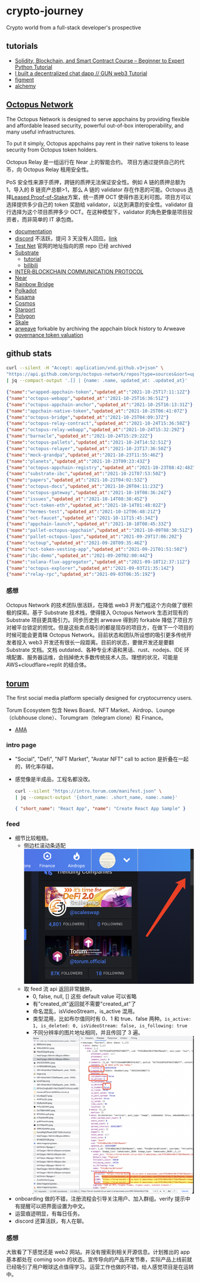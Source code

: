 # crypto-journey

Crypto world from a full-stack developer's prospective

## tutorials

- [Solidity, Blockchain, and Smart Contract Course – Beginner to Expert Python Tutorial](https://www.youtube.com/watch?v=M576WGiDBdQ)
- [I built a decentralized chat dapp // GUN web3 Tutorial](https://www.youtube.com/watch?v=J5x3OMXjgMc)
- [figment](https://learn.figment.io/)
- [alchemy](https://www.alchemy.com)

## [Octopus Network](https://oct.network/)

The Octopus Network is designed to serve appchains by providing flexible and affordable leased security, powerful out-of-box interoperability, and many useful infrastructures.

To put it simply, Octopus appchains pay rent in their native tokens to lease security from Octopus token holders.

Octopus Relay 是一组运行在 Near 上的智能合约。 项目方通过提供自己的代币，向 Octopus Relay 租用安全性。

PoS 安全性来源于质押，跨链的质押无法保证安全性。例如 A 链的质押总额为 1，导入的 B 链资产总额>1，那么 A 链的 validator 存在作恶的可能。Octopus 选择[Leased Proof-of-Stake](https://docs.oct.network/general/octopus-staking.html)方案，统一质押 OCT 使得作恶无利可图。项目方可以选择提供多少自己的 token 奖励给 validator，以达到满意的安全性。validator 自行选择为这个项目质押多少 OCT。在这种模型下，validator 的角色更像是项目投资者，而非简单的 IT 承包商。

- [documentation](https://docs.oct.network/)
- [discord](https://discord.gg/6GTJBkZA9Q) 不活跃，提问 3 天没有人回应。[link](https://discord.com/channels/820671513594167336/820671513594167339/901079934741663744)
- [Test Net](https://github.com/octopus-network/octopus-pallets/tree/main/appchain) 官网的地址指向的原 repo 已经 archived
- [Substrate](https://www.parity.io/technologies/substrate/)
  - [tutorial](https://docs.substrate.io/tutorials/v3/create-your-first-substrate-chain/)
  - [bilibili](https://space.bilibili.com/67358318/channel/detail?cid=106401)
- [INTER‑BLOCKCHAIN COMMUNICATION PROTOCOL](https://ibcprotocol.org/)
- [Near](https://near.org/)
- [Rainbow Bridge](https://near.org/blog/the-rainbow-bridge-is-live/)
- [Polkadot](https://polkadot.network/)
- [Kusama](https://kusama.network/)
- [Cosmos](https://cosmos.network/)
- [Starport](https://github.com/tendermint/starport)
- [Polygon](https://polygon.technology/)
- [Skale](https://skale.network/)
- [arweave](https://www.arweave.org/) forkable by archiving the appchain block history to Arweave
- [governance token valuation](https://github.com/coinfund/governance-model)

## github stats

```bash
curl --silent -H "Accept: application/vnd.github.v3+json" \
"https://api.github.com/orgs/octopus-network/repos?type=sources&sort=updated" \
| jq --compact-output '.[] | {name: .name, updated_at: .updated_at}'
```

```json
{"name":"wrapped-appchain-token","updated_at":"2021-10-25T17:11:12Z"}
{"name":"octopus-webapp","updated_at":"2021-10-25T16:36:51Z"}
{"name":"octopus-appchain-anchor","updated_at":"2021-10-25T16:13:31Z"}
{"name":"appchain-native-token","updated_at":"2021-10-25T06:41:07Z"}
{"name":"octopus-bridge","updated_at":"2021-10-25T04:09:37Z"}
{"name":"octopus-relay-contract","updated_at":"2021-10-24T15:36:58Z"}
{"name":"octopus-relay-webapp","updated_at":"2021-10-24T15:32:29Z"}
{"name":"barnacle","updated_at":"2021-10-24T15:29:22Z"}
{"name":"octopus-pallets","updated_at":"2021-10-24T14:52:51Z"}
{"name":"octopus-relayer","updated_at":"2021-10-23T17:36:50Z"}
{"name":"mock-grandpa","updated_at":"2021-10-23T11:55:46Z"}
{"name":"planets","updated_at":"2021-10-23T09:23:43Z"}
{"name":"octopus-appchain-registry","updated_at":"2021-10-23T08:42:48Z"}
{"name":"substrate-ibc","updated_at":"2021-10-21T07:53:50Z"}
{"name":"papers","updated_at":"2021-10-21T04:02:53Z"}
{"name":"octopus-docs","updated_at":"2021-10-20T04:11:23Z"}
{"name":"octopus-gateway","updated_at":"2021-10-19T08:36:24Z"}
{"name":"issues","updated_at":"2021-10-14T08:38:45Z"}
{"name":"oct-token-eth","updated_at":"2021-10-14T01:48:02Z"}
{"name":"hermes-test","updated_at":"2021-10-12T06:48:21Z"}
{"name":"oct-faucet","updated_at":"2021-10-11T15:45:34Z"}
{"name":"appchain-launch","updated_at":"2021-10-10T08:45:33Z"}
{"name":"pallet-octopus-appchain","updated_at":"2021-10-09T08:30:51Z"}
{"name":"pallet-octopus-lpos","updated_at":"2021-09-29T17:06:20Z"}
{"name":"octoup","updated_at":"2021-09-28T09:35:46Z"}
{"name":"oct-token-vesting-app","updated_at":"2021-09-21T01:51:50Z"}
{"name":"ibc-demo","updated_at":"2021-09-20T02:00:44Z"}
{"name":"solana-flux-aggregator","updated_at":"2021-09-18T12:37:11Z"}
{"name":"octopus-explorer","updated_at":"2021-09-03T21:35:14Z"}
{"name":"relay-rpc","updated_at":"2021-09-03T06:35:19Z"}
```

### 感想

Octopus Network 的技术团队很活跃，在降低 web3 开发门槛这个方向做了很积极的探索。基于 Substrate 技术栈，使得接入 Octopus Network 生态对现有的 Substrate 项目更具吸引力。同步历史到 arweave 得到的 forkable 降低了项目方对被平台锁定的担忧。但是这些卖点吸引的都是现存的项目方，在做下一个项目的时候可能会更青睐 Octopus Network。目前状态和团队所设想的吸引更多传统开发者投入 web3 开发还有很长一段距离。目前的状态，要做开发还是要翻 Substrate 文档。文档 outdated、各种专业术语和黑话、rust、nodejs、IDE 环境配置、服务器运维，会挡掉绝大多数传统技术人员。理想的状况，可能是 AWS+cloudflare+replit 的结合体。

## [torum](https://torum.com/)

The first social media platform specially designed for cryptocurrency users.

Torum Ecosystem 包含 News Board、NFT Market、Airdrop、Lounge（clubhouse clone）、Torumgram（telegram clone）和 Finance。

- [AMA](https://www.bilibili.com/video/BV1Gi4y1N7GV)

### intro page

- "Social", "Defi", "NFT Market", "Avatar NFT" call to action 是折叠在一起的，转化率存疑。
- 感觉像是半成品，工程名都没改。

  ```bash
  curl --silent "https://intro.torum.com/manifest.json" \
  | jq --compact-output '{short_name: .short_name, name:.name}'
  ```

  ```json
  { "short_name": "React App", "name": "Create React App Sample" }
  ```

### feed

- 细节比较粗糙。
  - 侧边栏滚动条适配
    ![screenshot](assets/torum-scrollbar.png)
  - 取 feed 流 api 返回非常臃肿。
    - 0, false, null, [] 这些 default value 可以省略
    - 有"created_dt"返回就不需要"created_at"了
    - 命名混乱，isVideoStream，is_active 混用。
    - 类型混用，比如布尔值同时有 0、1 和 true、false 两种。`is_active: 1, is_deleted: 0, isVideoStream: false, is_following: true`
    - 不同分辨率的图片地址相同，并且传回了 3 遍。
      ![screenshot](assets/torum-feed.png)
- onboarding 做的不错，注册流程会引导关注用户、加入群组。verify 提示中有提醒可以把界面设置为中文。
- 运营痕迹明显，有每日任务。
- discord 还算活跃，有人在聊。

### 感想

大致看了下感觉还是 web2 网站。并没有搜索到相关开源信息。计划推出的 app 基本都处在 coming soon 的状态。宣传导向的产品开发节奏，实际产品上线前就已经吸引了用户眼球这点值得学习。运营工作也做的不错，给人感觉项目是在运转中。
